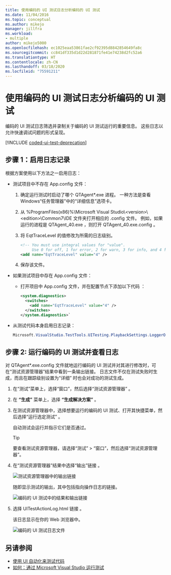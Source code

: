 ```yaml
---
title: 使用编码的 UI 测试日志分析编码的 UI 测试
ms.date: 11/04/2016
ms.topic: conceptual
ms.author: mikejo
manager: jillfra
ms.workload:
- multiple
author: mikejo5000
ms.openlocfilehash: ec1025eaa53861fae2cf92395d8842854649fa8c
ms.sourcegitcommit: cc841df335d1d22d281871fe41e74238d2fc52a6
ms.translationtype: HT
ms.contentlocale: zh-CN
ms.lasthandoff: 03/18/2020
ms.locfileid: "75591211"
---
```

# <a name="analyzing-coded-ui-tests-using-coded-ui-test-logs"></a>使用编码的 UI 测试日志分析编码的 UI 测试

编码的 UI 测试日志筛选并录制关于编码的 UI 测试运行的重要信息。 这些日志以允许快速调试问题的形式呈现。

[!INCLUDE [coded-ui-test-deprecation](includes/coded-ui-test-deprecation.md)]

## <a name="step-1-enable-logging"></a>步骤 1：启用日志记录

根据方案使用以下方法之一启用日志：

- 测试项目中不存在 App.config  文件：

   1. 确定运行测试时启动了哪个 QTAgent\*.exe 进程。 一种方法是查看 Windows“任务管理器”中的“详细信息”选项卡。

   2. 从 %ProgramFiles(x86)%\Microsoft Visual Studio\\\<version>\\\<edition>\Common7\IDE 文件夹打开相应的 .config 文件。 例如，如果运行的进程是 QTAgent_40.exe  ，则打开 QTAgent_40.exe.config  。

   2. 将 EqtTraceLevel  的值修改为所需的日志级别。

      ```xml
      <!-- You must use integral values for "value".
           Use 0 for off, 1 for error, 2 for warn, 3 for info, and 4 for verbose. -->
      <add name="EqtTraceLevel" value="4" />
      ```

   3. 保存该文件。

- 如果测试项目中存在 App.config  文件：

  - 打开项目中 App.config 文件，并在配置节点下添加以下代码  ：

    ```xml
    <system.diagnostics>
      <switches>
        <add name="EqtTraceLevel" value="4" />
      </switches>
    </system.diagnostics>`
    ```

- 从测试代码本身启用日志记录：

   ```csharp
   Microsoft.VisualStudio.TestTools.UITesting.PlaybackSettings.LoggerOverrideState = HtmlLoggerState.AllActionSnapshot;
   ```

## <a name="step-2-run-your-coded-ui-test-and-view-the-log"></a>步骤 2: 运行编码的 UI 测试并查看日志

对 QTAgent\*.exe.config 文件就地运行编码的 UI 测试并对其进行修改时，可在“测试资源管理器”结果中看到一条输出链接。 日志文件不仅在测试失败时生成，而且在跟踪级别设置为“详细”  时也会对成功的测试生成。

1. 在“测试”菜单上，选择“窗口”，然后选择“测试资源管理器”    。

2. 在 **“生成”** 菜单上，选择 **“生成解决方案”** 。

3. 在测试资源管理器中，选择想要运行的编码的 UI 测试、打开其快捷菜单，然后选择“运行选定测试”   。

     自动测试会运行并指示它们是否通过。

    > [!TIP]
    > 要查看测试资源管理器，请选择“测试” > “窗口”，然后选择“测试资源管理器”。

4. 在“测试资源管理器”结果中选择“输出”链接   。

     ![测试资源管理器中的输出链接](../test/media/cuit_htmlactionlog1.png)

     随即显示测试的输出，其中包括指向操作日志的链接。

     ![编码的 UI 测试中的结果和输出链接](../test/media/cuit_htmlactionlog2.png)

5. 选择 UITestActionLog.html 链接  。

     该日志显示在你的 Web 浏览器中。

     ![编码的 UI 测试日志文件](../test/media/cuit_htmlactionlog3.png)

## <a name="see-also"></a>另请参阅

- [使用 UI 自动化来测试代码](../test/use-ui-automation-to-test-your-code.md)
- [如何：通过 Microsoft Visual Studio 运行测试](https://msdn.microsoft.com/Library/1a1207a9-2a33-4a1e-a1e3-ddf0181b1046)

